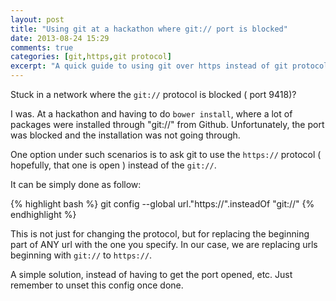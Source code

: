 ```yaml
---
layout: post
title: "Using git at a hackathon where git:// port is blocked"
date: 2013-08-24 15:29
comments: true
categories: [git,https,git protocol]
excerpt: "A quick guide to using git over https instead of git protocol when the latter is blocked."
---
```


Stuck in a network where the `git://` protocol is blocked ( port 9418)?

I was. At a hackathon and having to do `bower install`, where a lot of packages were installed through "git://" from Github. Unfortunately, the port was blocked and the installation was not going through.

One option under such scenarios is to ask git to use the `https://` protocol ( hopefully, that one is open ) instead of the `git://`.

It can be simply done as follow:

{% highlight bash %}
git config --global url."https://".insteadOf "git://"
{% endhighlight %}

This is not just for changing the protocol, but for replacing the beginning part of ANY url with the one you specify. In our case, we are replacing urls beginning with `git://` to `https://`. 

A simple solution, instead of having to get the port opened, etc. Just remember to unset this config once done.